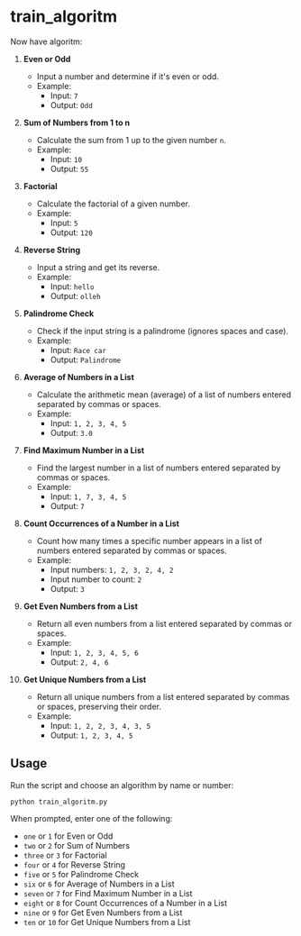 # train_algoritm

Now have algoritm:

1. **Even or Odd**

   - Input a number and determine if it's even or odd.
   - Example:
     - Input: `7`
     - Output: `Odd`

2. **Sum of Numbers from 1 to n**

   - Calculate the sum from 1 up to the given number `n`.
   - Example:
     - Input: `10`
     - Output: `55`

3. **Factorial**

   - Calculate the factorial of a given number.
   - Example:
     - Input: `5`
     - Output: `120`

4. **Reverse String**

   - Input a string and get its reverse.
   - Example:
     - Input: `hello`
     - Output: `olleh`

5. **Palindrome Check**

   - Check if the input string is a palindrome (ignores spaces and case).
   - Example:
     - Input: `Race car`
     - Output: `Palindrome`

6. **Average of Numbers in a List**

   - Calculate the arithmetic mean (average) of a list of numbers entered separated by commas or spaces.
   - Example:
     - Input: `1, 2, 3, 4, 5`
     - Output: `3.0`

7. **Find Maximum Number in a List**

   - Find the largest number in a list of numbers entered separated by commas or spaces.
   - Example:
     - Input: `1, 7, 3, 4, 5`
     - Output: `7`

8. **Count Occurrences of a Number in a List**

   - Count how many times a specific number appears in a list of numbers entered separated by commas or spaces.
   - Example:
     - Input numbers: `1, 2, 3, 2, 4, 2`
     - Input number to count: `2`
     - Output: `3`

9. **Get Even Numbers from a List**

   - Return all even numbers from a list entered separated by commas or spaces.
   - Example:
     - Input: `1, 2, 3, 4, 5, 6`
     - Output: `2, 4, 6`

10. **Get Unique Numbers from a List**

    - Return all unique numbers from a list entered separated by commas or spaces, preserving their order.
    - Example:
      - Input: `1, 2, 2, 3, 4, 3, 5`
      - Output: `1, 2, 3, 4, 5`

## Usage

Run the script and choose an algorithm by name or number:

```
python train_algoritm.py
```

When prompted, enter one of the following:

- `one` or `1` for Even or Odd
- `two` or `2` for Sum of Numbers
- `three` or `3` for Factorial
- `four` or `4` for Reverse String
- `five` or `5` for Palindrome Check
- `six` or `6` for Average of Numbers in a List
- `seven` or `7` for Find Maximum Number in a List
- `eight` or `8` for Count Occurrences of a Number in a List
- `nine` or `9` for Get Even Numbers from a List
- `ten` or `10` for Get Unique Numbers from a List
